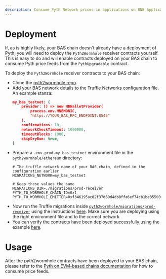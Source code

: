 ```yaml
---
description: Consume Pyth Network prices in applications on BNB Application Sidechains
---
```


# Deployment
If, as is highly likely, your BAS chain doesn't already have a deployment of Pyth, you will need to deploy the `Pyth2Wormhole` receiver contracts yourself. This is easy to do and will enable contracts deployed on your BAS chain to consume Pyth price feeds from the `PythUpgradable` contract.

To deploy the `Pyth2Wormhole` receiver contracts to your BAS chain:
- Clone the [pyth2wormhole repo](https://github.com/pyth-network/pyth2wormhole).
- Add your BAS network details to the [Truffle Networks configuration file](https://github.com/pyth-network/pyth2wormhole/blob/main/ethereum/truffle-config.js). An example stanza:
    ```json
    my_bas_testnet: {
        provider: () => new HDWalletProvider(
            process.env.MNEMONIC,
            "https://YOUR_BAS_RPC_ENDPOINT:8545"
        ),
        confirmations: 10,
        networkCheckTimeout: 1000000,
        timeoutBlocks: 1000,
        skipDryRun: true,
    }
    ```
 - Prepare a `.env.prod.my_bas_testnet` environment file in the `pyth2wormhole/ethereum` directory:
    ```
    # The truffle network name of your BAS chain, defined in the configuration earlier
    MIGRATIONS_NETWORK=my_bas_testnet

    # Keep these values the same
    MIGRATIONS_DIR=./migrations/prod-receiver    
    PYTH_TO_WORMHOLE_CHAIN_ID=0x1
    PYTH_TO_WORMHOLE_EMITTER=0xf346195ac02f37d60d4db8ffa6ef74cb1be3550047543a4a9ee9acf4d78697b0
    ```
 - Now run the Truffle migrations inside [`pyth2wormhole/migrations/prod-receiver`](https://github.com/pyth-network/pyth2wormhole/tree/main/ethereum/migrations/prod-receiver) using the instructions [here](https://github.com/pyth-network/pyth2wormhole/blob/main/ethereum/Deploying.md). Make sure you are deploying using the right environment file and to the correct network.
 - You can verify the contracts have been deployed successfully using the example [here](https://github.com/pyth-network/pyth2wormhole/blob/main/ethereum/Deploying.md#testing).

# Usage
After the pyth2wormhole contracts have been deployed to your BAS chain, please refer to the [Pyth on EVM-based chains documentation](evm.md) for how to consume price feeds.
